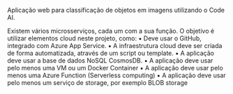 Aplicação web para classificação de objetos em imagens utilizando o Code AI.

Existem vários microsserviços, cada um com a sua função. O objetivo é utilizar elementos cloud neste projeto, como: 
▪ Deve usar o GitHub, integrado com Azure App Service.
▪ A infraestrutura cloud deve ser criada de forma automatizada, através de um script ou template.
▪ A aplicação deve usar a base de dados NoSQL CosmosDB.
▪ A aplicação deve usar pelo menos uma VM ou um Docker Container
▪ A aplicação deve usar pelo menos uma Azure Function (Serverless computing)
▪ A aplicação deve usar pelo menos um serviço de storage, por exemplo BLOB storage
